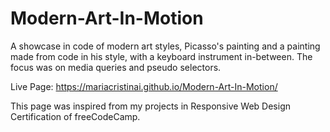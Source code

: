 # Modern-Art-In-Motion
A showcase in code of modern art styles, Picasso's painting and a painting made from code in his style, with a keyboard instrument in-between.  The focus was on media queries and pseudo selectors.

Live Page: https://mariacristinai.github.io/Modern-Art-In-Motion/

This page was inspired from my projects in Responsive Web Design Certification of freeCodeCamp.
